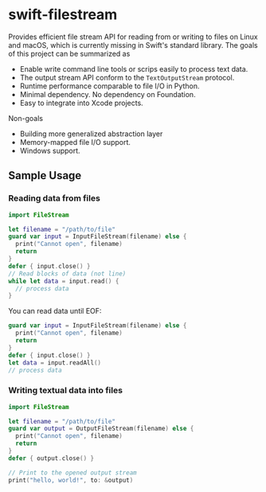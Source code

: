 # swift-filestream

Provides efficient file stream API for reading from or writing to files on
Linux and macOS, which is currently missing in Swift's standard library. The
goals of this project can be summarized as

* Enable write command line tools or scrips easily to process text data.
* The output stream API conform to the `TextOutputStream` protocol.
* Runtime performance comparable to file I/O in Python.
* Minimal dependency. No dependency on Foundation.
* Easy to integrate into Xcode projects.

Non-goals

* Building more generalized abstraction layer
* Memory-mapped file I/O support.
* Windows support.

## Sample Usage

### Reading data from files

```Swift
import FileStream

let filename = "/path/to/file"
guard var input = InputFileStream(filename) else {
  print("Cannot open", filename)
  return
}
defer { input.close() }
// Read blocks of data (not line)
while let data = input.read() {
  // process data
}
```

You can read data until EOF:

```Swift
guard var input = InputFileStream(filename) else {
  print("Cannot open", filename)
  return
}
defer { input.close() }
let data = input.readAll()
// process data
```

### Writing textual data into files

```Swift
import FileStream

let filename = "/path/to/file"
guard var output = OutputFileStream(filename) else {
  print("Cannot open", filename)
  return
}
defer { output.close() }

// Print to the opened output stream
print("hello, world!", to: &output)
```

